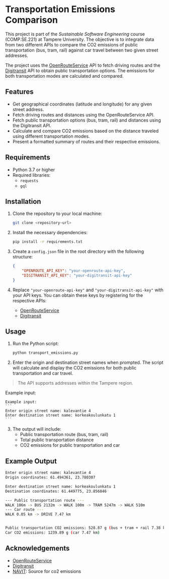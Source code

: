 # Transportation Emissions Comparison

This project is part of the *Sustainable Software Engineering* course (COMP.SE.221) at Tampere University. The objective is to integrate data from two different APIs to compare the CO2 emissions of public transportation (bus, tram, rail) against car travel between two given street addresses.

The project uses the [OpenRouteService](https://openrouteservice.org/) API to fetch driving routes and the [Digitransit](https://digitransit.fi/) API to obtain public transportation options. The emissions for both transportation modes are calculated and compared.

## Features
- Get geographical coordinates (latitude and longitude) for any given street address.
- Fetch driving routes and distances using the OpenRouteService API.
- Fetch public transportation options (bus, tram, rail) and distances using the Digitransit API.
- Calculate and compare CO2 emissions based on the distance traveled using different transportation modes.
- Present a formatted summary of routes and their respective emissions.

## Requirements
- Python 3.7 or higher
- Required libraries:
  - `requests`
  - `gql`

## Installation
1. Clone the repository to your local machine:
    ```bash
    git clone <repository-url>
    ```

2. Install the necessary dependencies:
    ```bash
    pip install -r requirements.txt
    ```

3. Create a `config.json` file in the root directory with the following structure:
    ```json
    {
        "OPENROUTE_API_KEY": "your-openroute-api-key",
        "DIGITRANSIT_API_KEY": "your-digitransit-api-key"
    }
    ```

4. Replace `"your-openroute-api-key"` and `"your-digitransit-api-key"` with your API keys. You can obtain these keys by registering for the respective APIs:
    - [OpenRouteService](https://openrouteservice.org/sign-up/)
    - [Digitransit](https://digitransit.fi/en/developers/)

## Usage
1. Run the Python script:
    ```bash
    python transport_emissions.py
    ```

2. Enter the origin and destination street names when prompted. The script will calculate and display the CO2 emissions for both public transportation and car travel.

> The API supports addresses within the Tampere region.

Example input:

    Example input:
    ```
    Enter origin street name: kalevantie 4
    Enter destination street name: korkeakoulunkatu 1
    ```

3. The output will include:
    - Public transportation route (bus, tram, rail)
    - Total public transportation distance
    - CO2 emissions for public transportation and car

## Example Output

```bash
Enter origin street name: kalevantie 4
Origin coordinates: 61.494361, 23.780307

Enter destination street name: korkeakoulunkatu 1
Destination coordinates: 61.449775, 23.856846

--- Public transportation route ---
WALK 106m -> BUS 2132m -> WALK 100m -> TRAM 5247m -> WALK 510m
--- Car route ---
WALK 0.05 km -> DRIVE 7.47 km


Public transportation CO2 emissions: 528.87 g (bus + tram + rail 7.38 km)
Car CO2 emissions: 1239.89 g (car 7.47 km)
```

## Acknowledgements
- [OpenRouteService](https://openrouteservice.org/)
- [Digitransit](https://digitransit.fi/)
- [NAVIT](https://www.navit.com/resources/bus-train-car-or-e-scooter-carbon-emissions-of-transport-modes-ranked): Source for co2 emissions

